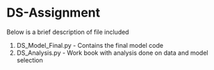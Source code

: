 # DS-Assignment

Below is a brief description of file included
1.  DS_Model_Final.py  - Contains the final model code
2.  DS_Analysis.py - Work book with analysis done on data and model selection
